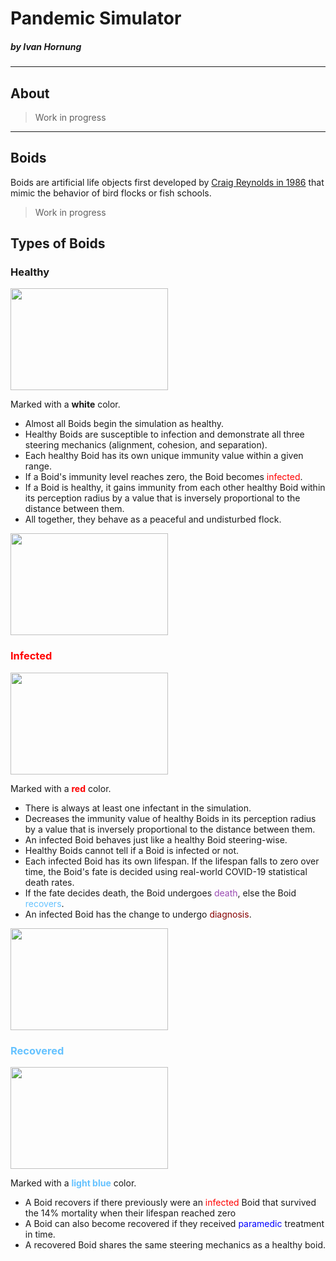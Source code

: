 # Pandemic Simulator
##### by Ivan Hornung
* * *
## About
>Work in progress
- - -
## Boids
Boids are artificial life objects first developed by [Craig Reynolds in 1986](https://www.red3d.com/cwr/boids/ "Craig Reynolds Boids article") that mimic the behavior of bird flocks or fish schools.
> Work in progress 

## Types of Boids
### **Healthy**
<img src="https://i.imgur.com/djAt08a.png" height="163" width="252">

Marked with a **white** color.
* Almost all Boids begin the simulation as healthy. 
* Healthy Boids are susceptible to infection and demonstrate all three steering mechanics (alignment, cohesion, and separation).
* Each healthy Boid has its own unique immunity value within a given range.
* If a Boid's immunity level reaches zero, the Boid becomes <span style="color:red">infected</span>.
* If a Boid is healthy, it gains immunity from each other healthy Boid within its perception radius by a value that is inversely proportional to the distance between them.
* All together, they behave as a peaceful and undisturbed flock.

<img src="https://media.giphy.com/media/UU2Y1ChqnALWbN7EtS/giphy.gif" height="163" width="252">




### **<span style="color:red">Infected</span>**
<img src="https://i.imgur.com/4V94NzT.png" height="163" width="252">

Marked with a **<span style="color:red">red</span>** color.

* There is always at least one infectant in the simulation.
* Decreases the immunity value of healthy Boids in its perception radius by a value that is inversely proportional to the distance between them.
* An infected Boid behaves just like a healthy Boid steering-wise.
* Healthy Boids cannot tell if a Boid is infected or not.
* Each infected Boid has its own lifespan. If the lifespan falls to zero over time, the Boid's fate is decided using real-world COVID-19 statistical death rates.
* If the fate decides death, the Boid undergoes <span style="color:rgb(154, 74, 178);">death</span>, else the Boid <span style="color:rgb(101,194,255);">recovers</span>.
* An infected Boid has the change to undergo <span style="color:rgb(134,0,0);">diagnosis</span>.

<img src="https://media.giphy.com/media/gguLCFZUlUxsWl7BGt/giphy.gif" height="163" width="252">

### **<span style="color:rgb(101,194,255);">Recovered</span>**
<img src="https://i.imgur.com/phsxP8P.png" height="163" width="252">

Marked with a **<span style="color:rgb(101,194,255);">light blue</span>** color.


* A Boid recovers if there previously were an <span style="color:red">infected</span> Boid that survived the 14% mortality when their lifespan reached zero
* A Boid can also become recovered if they received <span style="color:blue">paramedic</span> treatment in time. <!--(given that they were <span style="color:rgb(134,0,0);">diagnosed</span>).-->
* A recovered Boid shares the same steering mechanics as a healthy boid.